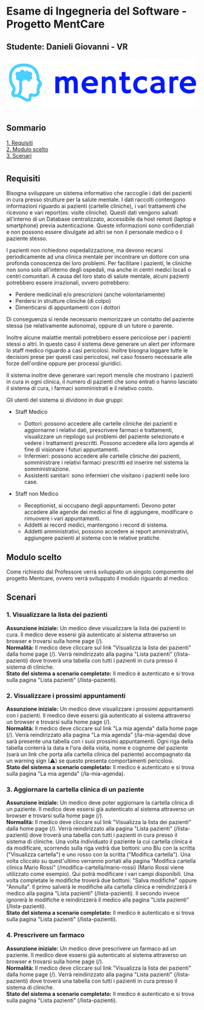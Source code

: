 # Esame di Ingegneria del Software - Progetto MentCare
## Studente: Danieli Giovanni - VR


![Logo of Mentcare](./readmeImages/logo_small.png)

#
## Sommario
[1. Requisiti](#requisiti)\
[2. Modulo scelto](#modulo-scelto)\
[3. Scenari](#scenari)

#
## Requisiti
Bisogna sviluppare un sistema informativo che raccoglie i dati dei pazienti in cura presso strutture per la salute mentale. I dati raccolti contengono informazioni riguardo ai pazienti (cartelle cliniche), i vari trattamenti che ricevono e vari report(es: visite cliniche). Questi dati vengono salvati all'interno di un Database centralizzato, accessibile da host remoti (laptop e smartphone) previa autenticazione. Queste informazioni sono confidenziali e non possono essere divulgate ad altri se non il personale medico o il paziente stesso.

I pazienti non richiedono ospedalizzazione, ma devono recarsi periodicamente ad una clinica mentale per incontrare un dottore con una profonda conoscenza dei loro problemi. Per facilitare i pazienti, le cliniche non sono solo all'interno degli ospedali, ma anche in centri medici locali o centri comunitari. A causa del loro stato di salute mentale, alcuni pazienti potrebbero essere irrazionali, ovvero potrebbero:
- Perdere medicinali e/o prescrizioni (anche volontariamente)
- Perdersi in strutture cliniche (di colpo)
- Dimenticarsi di appuntamenti con i dottori

Di conseguenza si rende necessario memorizzare un contatto del paziente stessa (se relativamente autonoma), oppure di un tutore o parente.

Inoltre alcune malattie mentali potrebbero essere pericolose per i pazienti stessi o altri. In questo caso il sistema deve generare un alert per informare lo staff medico riguardo a casi pericolosi. Inoltre bisogna loggare tutte le decisioni prese per questi casi pericolosi, nel caso fossero necessarie alle forze dell'ordine oppure per processi giuridici.

Il sistema inoltre deve generare vari report mensile che mostrano i pazienti in cura in ogni clinica, il numero di pazienti che sono entrati o hanno lasciato il sistema di cura, i farmaci somministrati e il relativo costo.

Gli utenti del sistema si dividono in due gruppi:
- Staff Medico
    - Dottori: possono accedere alle cartelle cliniche dei pazienti e aggiornarne i relativi dati, prescrivere farmaci e trattamenti, visualizzare un riepilogo sui problemi del paziente selezionato e vedere i trattamenti prescritti. 
      Possono accedere alla loro agenda al fine di visionare i futuri appuntamenti.
    - Infermieri: possono accedere alle cartelle cliniche dei pazienti, somministrare i relativi farmaci prescritti ed inserire nel sistema la somministrazione.
    - Assistenti sanitari: sono infermieri che visitano i pazienti nelle loro case.
    
  
- Staff non Medico
    - Receptionist, si occupano degli appuntamenti. Devono poter accedere alle agende dei medici al fine di aggiungere, modificare o rimuovere i vari appuntamenti.
    - Addetti ai record medici, mantengono i record di sistema.
    - Addetti amministrativi, possono accedere ai report amministrativi, aggiungere pazienti al sistema con le relative pratiche.
    

## Modulo scelto

Come richiesto dal Professore verrà sviluppato un singolo componente del progetto Mentcare, ovvero verrà sviluppato il modulo riguardo al medico.

## Scenari 
### 1. Visualizzare la lista dei pazienti
**Assunzione iniziale:** Un medico deve visualizzare la lista dei pazienti in cura. Il medico deve essersi già autenticato al sistema attraverso un browser e trovarsi sulla home page (/).\
**Normalità:** Il medico deve cliccare sul link "Visualizza la lista dei pazienti" dalla home page (/). Verrà reindirizzato alla pagina "Lista pazienti" (/lista-pazienti) dove troverà una tabella con tutti i pazienti in cura presso il sistema di cliniche.\
**Stato del sistema a scenario completato:** Il medico è autenticato e si trova sulla pagina "Lista pazienti" (/lista-pazienti).

### 2. Visualizzare i prossimi appuntamenti
**Assunzione iniziale:** Un medico deve visualizzare i prossimi appuntamenti con i pazienti. Il medico deve essersi già autenticato al sistema attraverso un browser e trovarsi sulla home page (/).\
**Normalità:** Il medico deve cliccare sul link "La mia agenda" dalla home page (/). Verrà reindirizzato alla pagina "La mia agenda" (/la-mia-agenda) dove sarà presente una tabella con i suoi prossimi appuntamenti. Ogni riga della tabella conterrà la data e l'ora della visita, nome e cognome del paziente (sarà un link che porta alla cartella clinica del paziente) accompagnato da un warning sign (&#x26A0;) se questo presenta comportamenti pericolosi.\
**Stato del sistema a scenario completato:** Il medico è autenticato e si trova sulla pagina "La mia agenda" (/la-mia-agenda).

### 3. Aggiornare la cartella clinica di un paziente
**Assunzione iniziale:** Un medico deve poter aggiornare la cartella clinica di un paziente. Il medico deve essersi già autenticato al sistema attraverso un browser e trovarsi sulla home page (/).\
**Normalità:** Il medico deve cliccare sul link "Visualizza la lista dei pazienti" dalla home page (/). Verrà reindirizzato alla pagina "Lista pazienti" (/lista-pazienti) dove troverà una tabella con tutti i pazienti in cura presso il sistema di cliniche. Una volta individuato il paziente la cui cartella clinica è da modificare, scorrendo sulla riga vedrà due bottoni: uno Blu con la scritta ("Visualizza cartella") e uno rosso con la scritta ("Modifica cartella"). 
Una volta cliccato su quest'ultimo verranno portati alla pagina "Modifica cartella clinica Mario Rossi" (/modifica-cartella/mario-rossi) (Mario Rossi viene utilizzato come esempio). Qui potrà modificare i vari campi disponibili. Una volta completate le modifiche troverà due bottoni: "Salva modifiche" oppure "Annulla".
Il primo salverà le modifiche alla cartella clinica e reindirizzerà il medico alla pagina "Lista pazienti" (/lista-pazienti). Il secondo invece ignorerà le modifiche e reindirizzerà il medico alla pagina "Lista pazienti" (/lista-pazienti).\
**Stato del sistema a scenario completato:** Il medico è autenticato e si trova sulla pagina "Lista pazienti" (/lista-pazienti).

### 4. Prescrivere un farmaco
**Assunzione iniziale:** Un medico deve prescrivere un farmaco ad un paziente. Il medico deve essersi già autenticato al sistema attraverso un browser e trovarsi sulla home page (/).\
**Normalità:** Il medico deve cliccare sul link "Visualizza la lista dei pazienti" dalla home page (/). Verrà reindirizzato alla pagina "Lista pazienti" (/lista-pazienti) dove troverà una tabella con tutti i pazienti in cura presso il sistema di cliniche.\
**Stato del sistema a scenario completato:** Il medico è autenticato e si trova sulla pagina "Lista pazienti" (/lista-pazienti).